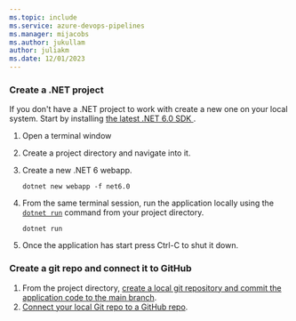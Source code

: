 ```yaml
---
ms.topic: include
ms.service: azure-devops-pipelines
ms.manager: mijacobs
ms.author: jukullam
author: juliakm
ms.date: 12/01/2023
---
```


### Create a .NET project

If you don't have a .NET project to work with create a new one on your local system.  Start by installing <a href="https://dotnet.microsoft.com/download/dotnet/6.0" target="_blank"> the latest .NET 6.0 SDK </a>.

1. Open a terminal window
1. Create a project directory and navigate into it.
1. Create a new .NET 6 webapp. 

    ```dotnetcli
    dotnet new webapp -f net6.0
    ```

1. From the same terminal session, run the application locally using the [`dotnet run`](/dotnet/core/tools/dotnet-run) command from your project directory.

    ```dotnetcli
    dotnet run
    ```

1. Once the application has start press Ctrl-C to shut it down.

### Create a git repo and connect it to GitHub

1. From the project directory, [create a local git repository and commit the application code to the main branch](../../repos/git/creatingrepo.md#create-a-local-git-repo-from-an-existing-solution).
1. [Connect your local Git repo to a GitHub repo](../../repos/git/creatingrepo.md#gconnect-a-local-git-repo-to-a-github-repo).
